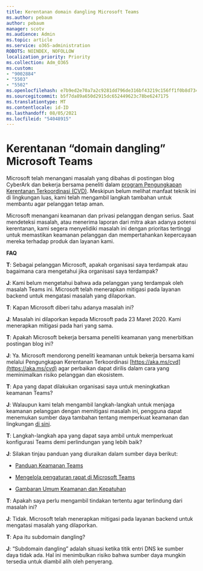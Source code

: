 ```yaml
---
title: Kerentanan domain dangling Microsoft Teams
ms.author: pebaum
author: pebaum
manager: scotv
ms.audience: Admin
ms.topic: article
ms.service: o365-administration
ROBOTS: NOINDEX, NOFOLLOW
localization_priority: Priority
ms.collection: Adm_O365
ms.custom:
- "9002884"
- "5503"
- "5502"
ms.openlocfilehash: e7b9ed2e70a7a2c9281dd796de316bf43219c156ff1f0b8d734b428a482af4d6
ms.sourcegitcommit: b5f7da89a650d2915dc652449623c78be6247175
ms.translationtype: MT
ms.contentlocale: id-ID
ms.lasthandoff: 08/05/2021
ms.locfileid: "54048915"
---
```

# <a name="microsoft-teams-dangling-domain-vulnerability"></a>Kerentanan “domain dangling” Microsoft Teams

Microsoft telah menangani masalah yang dibahas di postingan blog CyberArk dan bekerja bersama peneliti dalam [program Pengungkapan Kerentanan Terkoordinasi (CVD)](https://aka.ms/cvd). Meskipun belum melihat manfaat teknik ini di lingkungan luas, kami telah mengambil langkah tambahan untuk membantu agar pelanggan tetap aman.

Microsoft menangani keamanan dan privasi pelanggan dengan serius. Saat mendeteksi masalah, atau menerima laporan dari mitra akan adanya potensi kerentanan, kami segera menyelidiki masalah ini dengan prioritas tertinggi untuk memastikan keamanan pelanggan dan mempertahankan kepercayaan mereka terhadap produk dan layanan kami.

**FAQ**

**T**: Sebagai pelanggan Microsoft, apakah organisasi saya terdampak atau bagaimana cara mengetahui jika organisasi saya terdampak?

**J**: Kami belum mengetahui bahwa ada pelanggan yang terdampak oleh masalah Teams ini. Microsoft telah menerapkan mitigasi pada layanan backend untuk mengatasi masalah yang dilaporkan.

**T**: Kapan Microsoft diberi tahu adanya masalah ini?

**J**: Masalah ini dilaporkan kepada Microsoft pada 23 Maret 2020. Kami menerapkan mitigasi pada hari yang sama.

**T**: Apakah Microsoft bekerja bersama peneliti keamanan yang menerbitkan postingan blog ini?

**J**: Ya. Microsoft mendorong peneliti keamanan untuk bekerja bersama kami melalui Pengungkapan Kerentanan Terkoordinasi [https://aka.ms/cvd](https://aka.ms/cvd) agar perbaikan dapat dirilis dalam cara yang meminimalkan risiko pelanggan dan ekosistem.  

**T**: Apa yang dapat dilakukan organisasi saya untuk meningkatkan keamanan Teams?  

**J**: Walaupun kami telah mengambil langkah-langkah untuk menjaga keamanan pelanggan dengan memitigasi masalah ini, pengguna dapat menemukan sumber daya tambahan tentang memperkuat keamanan dan lingkungan [di sini](https://www.microsoft.com/microsoft-365/blog/2020/04/06/it-professionals-privacy-security-microsoft-teams/).  

**T**: Langkah-langkah apa yang dapat saya ambil untuk memperkuat konfigurasi Teams demi perlindungan yang lebih baik?

**J**: Silakan tinjau panduan yang diuraikan dalam sumber daya berikut: 

- [Panduan Keamanan Teams](https://docs.microsoft.com/microsoftteams/teams-security-guide)

- [Mengelola pengaturan rapat di Microsoft Teams](https://docs.microsoft.com/microsoftteams/meeting-settings-in-teams)

- [Gambaran Umum Keamanan dan Kepatuhan](https://docs.microsoft.com/microsoftteams/security-compliance-overview)

**T**: Apakah saya perlu mengambil tindakan tertentu agar terlindung dari masalah ini?

**J**: Tidak. Microsoft telah menerapkan mitigasi pada layanan backend untuk mengatasi masalah yang dilaporkan.

**T**: Apa itu subdomain dangling?

**J**: “Subdomain dangling” adalah situasi ketika titik entri DNS ke sumber daya tidak ada.  Hal ini menimbulkan risiko bahwa sumber daya mungkin tersedia untuk diambil alih oleh penyerang.
